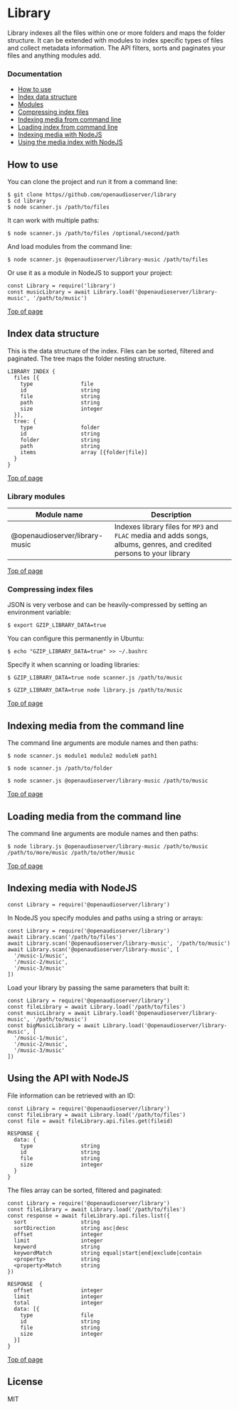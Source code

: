 # Library

Library indexes all the files within one or more folders and maps the folder structure.  It can be extended with modules to index specific types of files and collect metadata information.  The API filters, sorts and paginates your files and anything modules add.

### Documentation

- [How to use](#how-to-use)
- [Index data structure](#index-data-structure)
- [Modules](#library-modules)
- [Compressing index files](#compressing-index-files)
- [Indexing media from command line](#indexing-media-from-the-command-line)
- [Loading index from command line](#loading-index-from-the-command-line)
- [Indexing media with NodeJS](#indexing-media-with-nodejs)
- [Using the media index with NodeJS](#using-the-media-index-with-nodejs)

## How to use 

You can clone the project and run it from a command line:

    $ git clone https//github.com/openaudioserver/library
    $ cd library
    $ node scanner.js /path/to/files

It can work with multiple paths:

    $ node scanner.js /path/to/files /optional/second/path

And load modules from the command line:

    $ node scanner.js @openaudioserver/library-music /path/to/files

Or use it as a module in NodeJS to support your project: 

    const Library = require('library')
    const musicLibrary = await Library.load('@openaudioserver/library-music', '/path/to/music')

[Top of page](#documentation)    

## Index data structure

This is the data structure of the index.  Files can be sorted, filtered and paginated.  The tree maps the folder nesting structure.

    LIBRARY INDEX {
      files [{
        type               file
        id                 string
        file               string
        path               string
        size               integer
      }],
      tree: {
        type               folder
        id                 string
        folder             string
        path               string
        items              array [{folder|file}]
      }
    }

[Top of page](#documentation)

### Library modules

| Module name                    | Description                                                                                                           |
| ------------------------------ | --------------------------------------------------------------------------------------------------------------------- |
| @openaudioserver/library-music | Indexes library files for `MP3` and `FLAC` media and adds songs, albums, genres, and credited persons to your library | 

[Top of page](#documentation)

### Compressing index files

JSON is very verbose and can be heavily-compressed by setting an environment variable:

    $ export GZIP_LIBRARY_DATA=true

You can configure this permanently in Ubuntu:

    $ echo "GZIP_LIBRARY_DATA=true" >> ~/.bashrc

Specify it when scanning or loading libraries:

    $ GZIP_LIBRARY_DATA=true node scanner.js /path/to/music

    $ GZIP_LIBRARY_DATA=true node library.js /path/to/music

[Top of page](#documentation)

## Indexing media from the command line 

The command line arguments are module names and then paths:

    $ node scanner.js module1 module2 moduleN path1

    $ node scanner.js /path/to/folder

    $ node scanner.js @openaudioserver/library-music /path/to/music

[Top of page](#documentation)

## Loading media from the command line 

The command line arguments are module names and then paths:

    $ node library.js @openaudioserver/library-music /path/to/music /path/to/more/music /path/to/other/music

[Top of page](#documentation)

## Indexing media with NodeJS

    const Library = require('@openaudioserver/library')

In NodeJS you specify modules and paths using a string or arrays:

    const Library = require('@openaudioserver/library')
    await Library.scan('/path/to/files')
    await Library.scan('@openaudioserver/library-music', '/path/to/music')
    await Library.scan('@openaudioserver/library-music', [
      '/music-1/music',
      '/music-2/music',
      '/music-3/music'
    ])

Load your library by passing the same parameters that built it:

    const Library = require('@openaudioserver/library')
    const fileLibrary = await Library.load('/path/to/files')
    const musicLibrary = await Library.load('@openaudioserver/library-music', '/path/to/music')
    const bigMusicLibrary = await Library.load('@openaudioserver/library-music', [
      '/music-1/music',
      '/music-2/music',
      '/music-3/music'
    ])

## Using the API with NodeJS

File information can be retrieved with an ID:

    const Library = require('@openaudioserver/library')
    const fileLibrary = await Library.load('/path/to/files')
    const file = await fileLibrary.api.files.get(fileid)

    RESPONSE {
      data: {
        type               string
        id                 string
        file               string
        size               integer
      }
    }

The files array can be sorted, filtered and paginated:

    const Library = require('@openaudioserver/library')
    const fileLibrary = await Library.load('/path/to/files')
    const response = await fileLibrary.api.files.list({
      sort                 string
      sortDirection        string asc|desc
      offset               integer
      limit                integer
      keyword              string
      keywordMatch         string equal|start|end|exclude|contain
      <property>           string
      <property>Match      string
    })

    RESPONSE  {
      offset               integer
      limit                integer 
      total                integer
      data: [{
        type               file
        id                 string
        file               string
        size               integer
      }]
    }

[Top of page](#documentation)

## License

MIT
